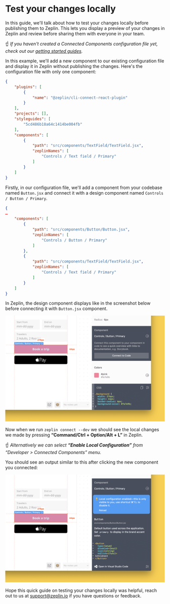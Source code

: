 # Test your changes locally

In this guide, we'll talk about how to test your changes locally before publishing them to Zeplin. This lets you display a preview of your changes in Zeplin and review before sharing them with everyone in your team.

☝️ _If you haven't created a Connected Components configuration file yet, check out our [getting started guides](/README.md#getting-started)._

In this example, we'll add a new component to our existing configuration file and display it in Zeplin without publishing the changes. Here's the configuration file with only one component:

```json
{
    "plugins": [
        {
            "name": "@zeplin/cli-connect-react-plugin"
        }
    ],
    "projects": [],
    "styleguides": [
        "5cd486b18a64c1414be004fb"
    ],
    "components": [
        {
            "path": "src/components/TextField/TextField.jsx",
            "zeplinNames": [
                "Controls / Text field / Primary"
            ]
        }
    ]
}
```

Firstly, in our configuration file, we'll add a component from your codebase named `Button.jsx` and connect it with a design component named `Controls / Button / Primary`.

```json
{
…
    "components": [
        {
            "path": "src/components/Button/Button.jsx",
            "zeplinNames": [
                "Controls / Button / Primary"
            ]
        },
        {
            "path": "src/components/TextField/TextField.jsx",
            "zeplinNames": [
                "Controls / Text field / Primary"
            ]
        }
    ]
}
```

In Zeplin, the design component displays like in the screenshot below before connecting it with `Button.jsx` component.

<img src="../../img/zeplinConnectedComponents-disableLocalConfiguration.png" alt="Connected component in Zeplin" width="600" />

Now when we run `zeplin connect --dev` we should see the local changes we made by pressing **“Command/Ctrl + Option/Alt + L”** in Zeplin. 

☝️ _Alternatively we can select **“Enable Local Configuration”** from “Developer > Connected Components” menu._

You should see an output similar to this after clicking the new component you connected:

<img src="../../img/zeplinConnectedComponents-enableLocalConfiguration.png" alt="Connected component in Zeplin" width="600" />

Hope this quick guide on testing your changes locally was helpful, reach out to us at [support@zeplin.io](mailto:support@zeplin.io) if you have questions or feedback.
